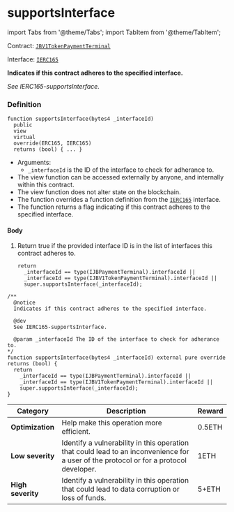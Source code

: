 # supportsInterface

import Tabs from '@theme/Tabs';
import TabItem from '@theme/TabItem';

Contract: [`JBV1TokenPaymentTerminal`](/docs/v4/deprecated/v2/contracts/or-payment-terminals/jbv1tokenpaymentterminal/README.md)​‌

Interface: [`IERC165`](https://docs.openzeppelin.com/contracts/4.x/api/utils#IERC165)

<Tabs>
<TabItem value="Step by step" label="Step by step">

**Indicates if this contract adheres to the specified interface.**

_See IERC165-supportsInterface._

### Definition

```
function supportsInterface(bytes4 _interfaceId)
  public
  view
  virtual
  override(ERC165, IERC165)
  returns (bool) { ... }
```

* Arguments:
  * `_interfaceId` is the ID of the interface to check for adherance to.
* The view function can be accessed externally by anyone, and internally within this contract.
* The view function does not alter state on the blockchain.
* The function overrides a function definition from the [`IERC165`](https://docs.openzeppelin.com/contracts/4.x/api/utils#IERC165) interface.
* The function returns a flag indicating if this contract adheres to the specified interface.

#### Body

1.  Return true if the provided interface ID is in the list of interfaces this contract adheres to.

    ```
    return
      _interfaceId == type(IJBPaymentTerminal).interfaceId ||
      _interfaceId == type(IJBV1TokenPaymentTerminal).interfaceId ||
      super.supportsInterface(_interfaceId);
    ```

</TabItem>

<TabItem value="Code" label="Code">

```
/**
  @notice
  Indicates if this contract adheres to the specified interface.

  @dev
  See IERC165-supportsInterface.

  @param _interfaceId The ID of the interface to check for adherance to.
*/
function supportsInterface(bytes4 _interfaceId) external pure override returns (bool) {
  return
    _interfaceId == type(IJBPaymentTerminal).interfaceId ||
    _interfaceId == type(IJBV1TokenPaymentTerminal).interfaceId ||
    super.supportsInterface(_interfaceId);
}
```

</TabItem>

<TabItem value="Bug bounty" label="Bug bounty">

| Category          | Description                                                                                                                            | Reward |
| ----------------- | -------------------------------------------------------------------------------------------------------------------------------------- | ------ |
| **Optimization**  | Help make this operation more efficient.                                                                                               | 0.5ETH |
| **Low severity**  | Identify a vulnerability in this operation that could lead to an inconvenience for a user of the protocol or for a protocol developer. | 1ETH   |
| **High severity** | Identify a vulnerability in this operation that could lead to data corruption or loss of funds.                                        | 5+ETH  |

</TabItem>
</Tabs>
